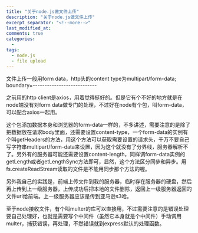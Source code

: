 ```yaml
---
title: "关于node.js做文件上传"
description: "关于node.js做文件上传"
excerpt_separator: "<!--more-->"
last_modified_at: 
comments: true
categories:
  -
tags:
  - node.js
  - file upload
---
```


文件上传一般用form data，http头的content type为multipart/form-data; boundary=---------------------------

之前用的http client是axios，用着觉得挺好的。但是它有个不好的地方就是在node端没有对form data做专门的处理，不过好在node有个包，叫form-data，可以配合axios一起用。

这个包添加数据本身和浏览器的form-data一样的，不多讲述，需要注意的是除了把数据放在请求body里面，还需要设置content-type，一个form-data的实例有个叫getHeaders的方法，用这个方法可以获取需要设置的请求头，千万不要自己写字符串multipart/form-data来设置，因为这个就没有了分界线，服务器解析不了。另外有的服务器可能还需要设置content-length，同样调form-data实例的getLength或者getLengthSync方法即可，显然，这个方法区分同步和异步。用fs.createReadStream读取的文件是不能用同步那个方法的喔。

另外我自己的实践是，前端上传文件到我的服务器，临时存在服务器的硬盘，然后再上传到上一级服务器，上传成功后把本地的文件删除，返回上一级服务器返回的文件url给前端。上一级服务器应该是传到亚马逊s3哈。

至于node接收文件，有个叫multer的库可以直接用，不过需要注意的是错误处理要自己处理好，也就是需要写个中间件（虽然它本身就是个中间件）手动调用multer，捕获错误，再处理，不然错误就到express默认的处理函数。
